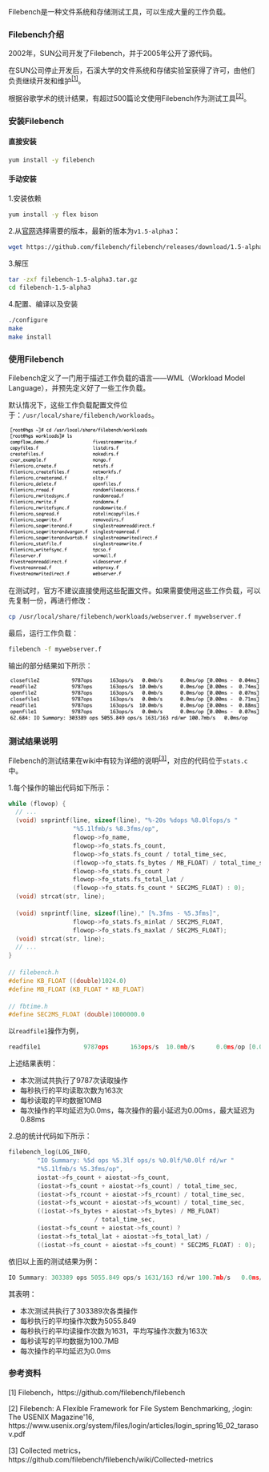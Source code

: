 Filebench是一种文件系统和存储测试工具，可以生成大量的工作负载。

### Filebench介绍

2002年，SUN公司开发了Filebench，并于2005年公开了源代码。

在SUN公司停止开发后，石溪大学的文件系统和存储实验室获得了许可，由他们负责继续开发和维护<sup>[[1]](#ref-1)</sup>。

根据谷歌学术的统计结果，有超过500篇论文使用Filebench作为测试工具<sup>[[2]](#ref-2)</sup>。

### 安装Filebench

#### 直接安装

```bash
yum install -y filebench
```

#### 手动安装

1.安装依赖

```bash
yum install -y flex bison
```

2.从[官网](https://github.com/filebench/filebench/releases)选择需要的版本，最新的版本为`v1.5-alpha3`：

```bash
wget https://github.com/filebench/filebench/releases/download/1.5-alpha3/filebench-1.5-alpha3.tar.gz
```

3.解压

```bash
tar -zxf filebench-1.5-alpha3.tar.gz
cd filebench-1.5-alpha3
```

4.配置、编译以及安装

```bash
./configure
make
make install
```

### 使用Filebench

Filebench定义了一门用于描述工作负载的语言——WML（Workload Model Language），并预先定义好了一些工作负载。

默认情况下，这些工作负载配置文件位于：`/usr/local/share/filebench/workloads`。

<img src="../img/benchmark-filebench-workload.png" alt="工作负载" width="300px" height="300px"/>

在测试时，官方不建议直接使用这些配置文件。如果需要使用这些工作负载，可以先复制一份，再进行修改：

```bash
cp /usr/local/share/filebench/workloads/webserver.f mywebserver.f
```

最后，运行工作负载：

```bash
filebench -f mywebserver.f
```

输出的部分结果如下所示：

![工作负载](../img/benchmark-filebench-webserver-result.png)

### 测试结果说明

Filebench的测试结果在wiki中有较为详细的说明<sup>[[3]](#ref-3)</sup>，对应的代码位于`stats.c`中。

1.每个操作的输出代码如下所示：

```c
while (flowop) {
  // ...
  (void) snprintf(line, sizeof(line), "%-20s %dops %8.0lfops/s "
                  "%5.1lfmb/s %8.3fms/op",
                  flowop->fo_name,
                  flowop->fo_stats.fs_count, 
                  flowop->fo_stats.fs_count / total_time_sec,
                  (flowop->fo_stats.fs_bytes / MB_FLOAT) / total_time_sec,
                  flowop->fo_stats.fs_count ?
                  flowop->fo_stats.fs_total_lat /
                  (flowop->fo_stats.fs_count * SEC2MS_FLOAT) : 0);
  (void) strcat(str, line);

  (void) snprintf(line, sizeof(line)," [%.3fms - %5.3fms]",
                  flowop->fo_stats.fs_minlat / SEC2MS_FLOAT,
                  flowop->fo_stats.fs_maxlat / SEC2MS_FLOAT);
  (void) strcat(str, line);
  // ...
}

// filebench.h
#define	KB_FLOAT ((double)1024.0)
#define	MB_FLOAT (KB_FLOAT * KB_FLOAT)

// fbtime.h
#define	SEC2MS_FLOAT (double)1000000.0
```

以`readfile1`操作为例，

```c
readfile1            9787ops      163ops/s  10.0mb/s      0.0ms/op [0.00ms -  0.88ms]
```

上述结果表明：

* 本次测试共执行了9787次读取操作
* 每秒执行的平均读取次数为163次
* 每秒读取的平均数据10MB
* 每次操作的平均延迟为0.0ms，每次操作的最小延迟为0.00ms，最大延迟为0.88ms

2.总的统计代码如下所示：

```c
filebench_log(LOG_INFO,
	    "IO Summary: %5d ops %5.3lf ops/s %0.0lf/%0.0lf rd/wr "
	    "%5.1lfmb/s %5.3fms/op",
	    iostat->fs_count + aiostat->fs_count,
	    (iostat->fs_count + aiostat->fs_count) / total_time_sec,
	    (iostat->fs_rcount + aiostat->fs_rcount) / total_time_sec,
	    (iostat->fs_wcount + aiostat->fs_wcount) / total_time_sec,
	    ((iostat->fs_bytes + aiostat->fs_bytes) / MB_FLOAT)
						/ total_time_sec,
	    (iostat->fs_count + aiostat->fs_count) ?
	    (iostat->fs_total_lat + aiostat->fs_total_lat) /
	    ((iostat->fs_count + aiostat->fs_count) * SEC2MS_FLOAT) : 0);
```

依旧以上面的测试结果为例：

```c
IO Summary: 303389 ops 5055.849 ops/s 1631/163 rd/wr 100.7mb/s   0.0ms/op
```

其表明：

* 本次测试共执行了303389次各类操作
* 每秒执行的平均操作次数为5055.849
* 每秒执行的平均读操作次数为1631，平均写操作次数为163次
* 每秒读写的平均数据为100.7MB
* 每次操作的平均延迟为0.0ms

### 参考资料

<p id="ref-1">[1] Filebench，https://github.com/filebench/filebench</p>

<p id="ref-2">[2] Filebench: A Flexible Framework for File System Benchmarking, ;login: The USENIX Magazine'16, https://www.usenix.org/system/files/login/articles/login_spring16_02_tarasov.pdf</p>

<p id="ref-3">[3] Collected metrics，https://github.com/filebench/filebench/wiki/Collected-metrics</p>
